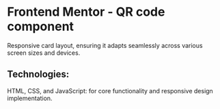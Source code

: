 # Frontend Mentor - QR code component

Responsive card layout, ensuring it adapts seamlessly across various screen sizes and devices.

## Technologies: 

HTML, CSS, and JavaScript: for core functionality and responsive design implementation.

